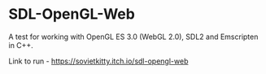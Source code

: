 # SDL-OpenGL-Web
A test for working with OpenGL ES 3.0 (WebGL 2.0), SDL2 and Emscripten in C++.

Link to run - https://sovietkitty.itch.io/sdl-opengl-web